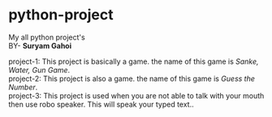 # python-project
My all python project's
<br>
BY- <b> Suryam Gahoi </b>


project-1: This project is basically a game. the name of this game is <i>Sanke, Water, Gun Game</i>. 
<br>
project-2: This project is also a game. the name of this game is <i>Guess the Number</i>. 
<br>
project-3: This project is used when you are not able to talk with your mouth then use robo speaker. This will speak your typed text.</i>. 
